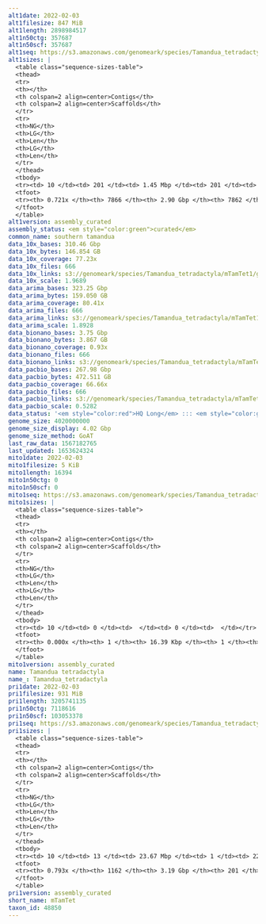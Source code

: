 ```yaml
---
alt1date: 2022-02-03
alt1filesize: 847 MiB
alt1length: 2898984517
alt1n50ctg: 357687
alt1n50scf: 357687
alt1seq: https://s3.amazonaws.com/genomeark/species/Tamandua_tetradactyla/mTamTet1/assembly_curated/mTamTet1.alt.cur.20220203.fasta.gz
alt1sizes: |
  <table class="sequence-sizes-table">
  <thead>
  <tr>
  <th></th>
  <th colspan=2 align=center>Contigs</th>
  <th colspan=2 align=center>Scaffolds</th>
  </tr>
  <tr>
  <th>NG</th>
  <th>LG</th>
  <th>Len</th>
  <th>LG</th>
  <th>Len</th>
  </tr>
  </thead>
  <tbody>
  <tr><td> 10 </td><td> 201 </td><td> 1.45 Mbp </td><td> 201 </td><td> 1.45 Mbp </td></tr>  <tr><td> 20 </td><td> 547 </td><td> 0.95 Mbp </td><td> 547 </td><td> 0.95 Mbp </td></tr>  <tr><td> 30 </td><td> 1055 </td><td> 0.66 Mbp </td><td> 1055 </td><td> 0.66 Mbp </td></tr>  <tr><td> 40 </td><td> 1769 </td><td> 492.76 Kbp </td><td> 1769 </td><td> 492.76 Kbp </td></tr>  <tr style="background-color:#cccccc;"><td> 50 </td><td> 2722 </td><td> 357.69 Kbp </td><td> 2722 </td><td> 357.69 Kbp </td></tr>  <tr><td> 60 </td><td> 4086 </td><td> 239.49 Kbp </td><td> 4086 </td><td> 239.49 Kbp </td></tr>  <tr><td> 70 </td><td> 6507 </td><td> 100.53 Kbp </td><td> 6506 </td><td> 100.70 Kbp </td></tr>  <tr><td> 80 </td><td> 0 </td><td>  </td><td> 0 </td><td>  </td></tr>  <tr><td> 90 </td><td> 0 </td><td>  </td><td> 0 </td><td>  </td></tr>  <tr><td> 100 </td><td> 0 </td><td>  </td><td> 0 </td><td>  </td></tr>  </tbody>
  <tfoot>
  <tr><th> 0.721x </th><th> 7866 </th><th> 2.90 Gbp </th><th> 7862 </th><th> 2.90 Gbp </th></tr>
  </tfoot>
  </table>
alt1version: assembly_curated
assembly_status: <em style="color:green">curated</em>
common_name: southern tamandua
data_10x_bases: 310.46 Gbp
data_10x_bytes: 146.854 GB
data_10x_coverage: 77.23x
data_10x_files: 666
data_10x_links: s3://genomeark/species/Tamandua_tetradactyla/mTamTet1/genomic_data/10x/<br>
data_10x_scale: 1.9689
data_arima_bases: 323.25 Gbp
data_arima_bytes: 159.050 GB
data_arima_coverage: 80.41x
data_arima_files: 666
data_arima_links: s3://genomeark/species/Tamandua_tetradactyla/mTamTet1/genomic_data/arima/<br>
data_arima_scale: 1.8928
data_bionano_bases: 3.75 Gbp
data_bionano_bytes: 3.867 GB
data_bionano_coverage: 0.93x
data_bionano_files: 666
data_bionano_links: s3://genomeark/species/Tamandua_tetradactyla/mTamTet1/genomic_data/bionano/<br>
data_pacbio_bases: 267.98 Gbp
data_pacbio_bytes: 472.511 GB
data_pacbio_coverage: 66.66x
data_pacbio_files: 666
data_pacbio_links: s3://genomeark/species/Tamandua_tetradactyla/mTamTet1/genomic_data/pacbio/<br>
data_pacbio_scale: 0.5282
data_status: '<em style="color:red">HQ Long</em> ::: <em style="color:green">Long</em> ::: <em style="color:green">Short</em> ::: <em style="color:green">Phasing</em> ::: <em style="color:green">Scaffolding</em>'
genome_size: 4020000000
genome_size_display: 4.02 Gbp
genome_size_method: GoAT
last_raw_data: 1567182765
last_updated: 1653624324
mito1date: 2022-02-03
mito1filesize: 5 KiB
mito1length: 16394
mito1n50ctg: 0
mito1n50scf: 0
mito1seq: https://s3.amazonaws.com/genomeark/species/Tamandua_tetradactyla/mTamTet1/assembly_curated/mTamTet1.pri.cur.20220203.MT.fasta.gz
mito1sizes: |
  <table class="sequence-sizes-table">
  <thead>
  <tr>
  <th></th>
  <th colspan=2 align=center>Contigs</th>
  <th colspan=2 align=center>Scaffolds</th>
  </tr>
  <tr>
  <th>NG</th>
  <th>LG</th>
  <th>Len</th>
  <th>LG</th>
  <th>Len</th>
  </tr>
  </thead>
  <tbody>
  <tr><td> 10 </td><td> 0 </td><td>  </td><td> 0 </td><td>  </td></tr>  <tr><td> 20 </td><td> 0 </td><td>  </td><td> 0 </td><td>  </td></tr>  <tr><td> 30 </td><td> 0 </td><td>  </td><td> 0 </td><td>  </td></tr>  <tr><td> 40 </td><td> 0 </td><td>  </td><td> 0 </td><td>  </td></tr>  <tr style="background-color:#cccccc;"><td> 50 </td><td> 0 </td><td style="background-color:#ff8888;">  </td><td> 0 </td><td style="background-color:#ff8888;">  </td></tr>  <tr><td> 60 </td><td> 0 </td><td>  </td><td> 0 </td><td>  </td></tr>  <tr><td> 70 </td><td> 0 </td><td>  </td><td> 0 </td><td>  </td></tr>  <tr><td> 80 </td><td> 0 </td><td>  </td><td> 0 </td><td>  </td></tr>  <tr><td> 90 </td><td> 0 </td><td>  </td><td> 0 </td><td>  </td></tr>  <tr><td> 100 </td><td> 0 </td><td>  </td><td> 0 </td><td>  </td></tr>  </tbody>
  <tfoot>
  <tr><th> 0.000x </th><th> 1 </th><th> 16.39 Kbp </th><th> 1 </th><th> 16.39 Kbp </th></tr>
  </tfoot>
  </table>
mito1version: assembly_curated
name: Tamandua tetradactyla
name_: Tamandua_tetradactyla
pri1date: 2022-02-03
pri1filesize: 931 MiB
pri1length: 3205741135
pri1n50ctg: 7118616
pri1n50scf: 103053378
pri1seq: https://s3.amazonaws.com/genomeark/species/Tamandua_tetradactyla/mTamTet1/assembly_curated/mTamTet1.pri.cur.20220203.fasta.gz
pri1sizes: |
  <table class="sequence-sizes-table">
  <thead>
  <tr>
  <th></th>
  <th colspan=2 align=center>Contigs</th>
  <th colspan=2 align=center>Scaffolds</th>
  </tr>
  <tr>
  <th>NG</th>
  <th>LG</th>
  <th>Len</th>
  <th>LG</th>
  <th>Len</th>
  </tr>
  </thead>
  <tbody>
  <tr><td> 10 </td><td> 13 </td><td> 23.67 Mbp </td><td> 1 </td><td> 224.05 Mbp </td></tr>  <tr><td> 20 </td><td> 32 </td><td> 18.64 Mbp </td><td> 3 </td><td> 200.98 Mbp </td></tr>  <tr><td> 30 </td><td> 57 </td><td> 14.18 Mbp </td><td> 5 </td><td> 182.92 Mbp </td></tr>  <tr><td> 40 </td><td> 92 </td><td> 9.72 Mbp </td><td> 8 </td><td> 126.63 Mbp </td></tr>  <tr style="background-color:#cccccc;"><td> 50 </td><td> 140 </td><td style="background-color:#88ff88;"> 7.12 Mbp </td><td> 11 </td><td style="background-color:#88ff88;"> 103.05 Mbp </td></tr>  <tr><td> 60 </td><td> 208 </td><td> 4.83 Mbp </td><td> 15 </td><td> 90.71 Mbp </td></tr>  <tr><td> 70 </td><td> 325 </td><td> 2.48 Mbp </td><td> 20 </td><td> 64.11 Mbp </td></tr>  <tr><td> 80 </td><td> 0 </td><td>  </td><td> 0 </td><td>  </td></tr>  <tr><td> 90 </td><td> 0 </td><td>  </td><td> 0 </td><td>  </td></tr>  <tr><td> 100 </td><td> 0 </td><td>  </td><td> 0 </td><td>  </td></tr>  </tbody>
  <tfoot>
  <tr><th> 0.793x </th><th> 1162 </th><th> 3.19 Gbp </th><th> 201 </th><th> 3.21 Gbp </th></tr>
  </tfoot>
  </table>
pri1version: assembly_curated
short_name: mTamTet
taxon_id: 48850
---
```

